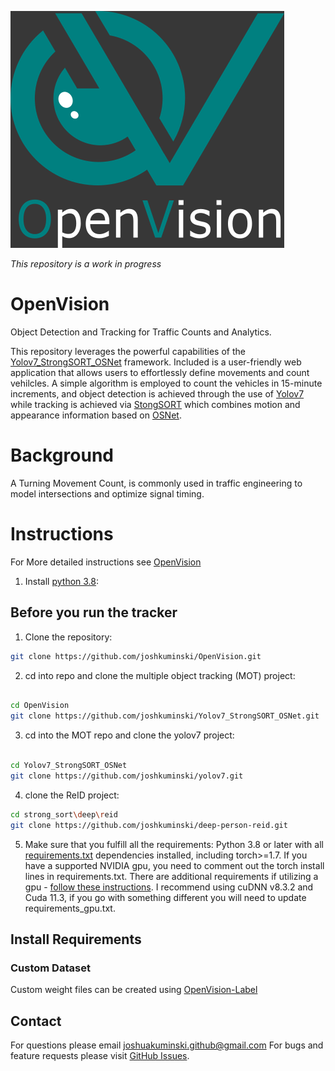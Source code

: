 ![OpenVision](https://github.com/joshkuminski/OpenVision/blob/main/OpenVisionB.png?raw=true)

_This repository is a work in progress_

# OpenVision
Object Detection and Tracking for Traffic Counts and Analytics.

This repository leverages the powerful capabilities of the [Yolov7_StrongSORT_OSNet](https://github.com/mikel-brostrom/Yolov7_StrongSORT_OSNet) framework. Included is a user-friendly web application that allows users to effortlessly define movements and count vehilcles. A simple algorithm is employed to count the vehicles in 15-minute increments, and object detection is achieved through the use of [Yolov7](https://github.com/WongKinYiu/yolov7) while tracking is achieved via [StongSORT](https://github.com/dyhBUPT/StrongSORT) which combines motion and appearance information based on [OSNet](https://github.com/KaiyangZhou/deep-person-reid). 

# Background
A Turning Movement Count, is commonly used in traffic engineering to model intersections and optimize signal timing.

# Instructions
For More detailed instructions see [OpenVision]()
1. Install [python 3.8](https://www.python.org/downloads/release/python-380/):



## Before you run the tracker

1. Clone the repository:
```bash
git clone https://github.com/joshkuminski/OpenVision.git
```

2. cd into repo and clone the multiple object tracking (MOT) project:
```bash

cd OpenVision
git clone https://github.com/joshkuminski/Yolov7_StrongSORT_OSNet.git

```

3. cd into the MOT repo and clone the yolov7 project:
```bash

cd Yolov7_StrongSORT_OSNet
git clone https://github.com/joshkuminski/yolov7.git

```

4. clone the ReID project:
```bash
cd strong_sort\deep\reid
git clone https://github.com/joshkuminski/deep-person-reid.git
```

5. Make sure that you fulfill all the requirements: Python 3.8 or later with all [requirements.txt](requirements.txt) dependencies installed, including torch>=1.7. If you have a supported NVIDIA gpu, you need to comment out the torch install lines in requirements.txt. There are additional requirements if utilizing a gpu - [follow these instructions](https://docs.nvidia.com/deeplearning/cudnn/install-guide/index.html#install-windows). I recommend using cuDNN v8.3.2 and Cuda 11.3, if you go with something different you will need to update requirements_gpu.txt.   

## Install Requirements                                                                                               

### Custom Dataset
Custom weight files can be created using [OpenVision-Label]()


## Contact 
For questions please email joshuakuminski.github@gmail.com
For bugs and feature requests please visit [GitHub Issues](https://github.com/joshkuminski/Turning_Movement_Counter_Yolov7_StrongSort_OSNet/issues).

